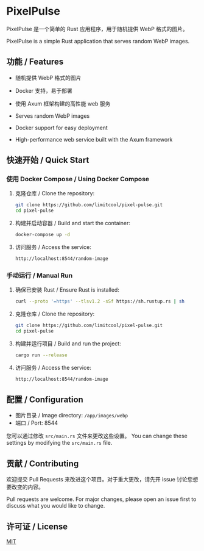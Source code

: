 # PixelPulse

PixelPulse 是一个简单的 Rust 应用程序，用于随机提供 WebP 格式的图片。

PixelPulse is a simple Rust application that serves random WebP images.

## 功能 / Features

- 随机提供 WebP 格式的图片
- Docker 支持，易于部署
- 使用 Axum 框架构建的高性能 web 服务

- Serves random WebP images
- Docker support for easy deployment
- High-performance web service built with the Axum framework

## 快速开始 / Quick Start

### 使用 Docker Compose / Using Docker Compose

1. 克隆仓库 / Clone the repository:
   ```bash
   git clone https://github.com/limitcool/pixel-pulse.git
   cd pixel-pulse
   ```

2. 构建并启动容器 / Build and start the container:
   ```bash
   docker-compose up -d
   ```

3. 访问服务 / Access the service:
   ```bash
   http://localhost:8544/random-image
   ```

### 手动运行 / Manual Run

1. 确保已安装 Rust / Ensure Rust is installed:
   ```bash
   curl --proto '=https' --tlsv1.2 -sSf https://sh.rustup.rs | sh
   ```

2. 克隆仓库 / Clone the repository:
   ```bash
   git clone https://github.com/limitcool/pixel-pulse.git
   cd pixel-pulse
   ```

3. 构建并运行项目 / Build and run the project:
   ```bash
   cargo run --release
   ```

4. 访问服务 / Access the service:
   ```bash
   http://localhost:8544/random-image
   ```

## 配置 / Configuration

- 图片目录 / Image directory: `/app/images/webp`
- 端口 / Port: 8544

您可以通过修改 `src/main.rs` 文件来更改这些设置。
You can change these settings by modifying the `src/main.rs` file.

## 贡献 / Contributing

欢迎提交 Pull Requests 来改进这个项目。对于重大更改，请先开 issue 讨论您想要改变的内容。

Pull requests are welcome. For major changes, please open an issue first to discuss what you would like to change.

## 许可证 / License

[MIT](https://choosealicense.com/licenses/mit/)